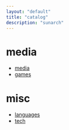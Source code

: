 ```yaml
---
layout: "default"
title: "catalog"
description: "sunarch"
---
```


# media

- [media](media/media.md)
- [games](games/games.md)

# misc

- [languages](languages/languages.md)
- [tech](tech/tech.md)
